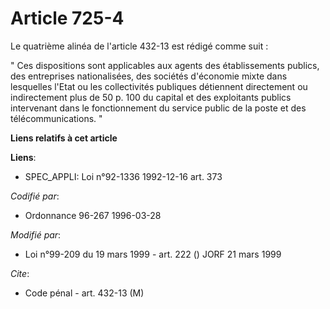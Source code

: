 # Article 725-4

Le quatrième alinéa de l'article 432-13 est rédigé comme suit :

" Ces dispositions sont applicables aux agents des établissements publics, des entreprises nationalisées, des sociétés
d'économie mixte dans lesquelles l'Etat ou les collectivités publiques détiennent directement ou indirectement plus de 50 p.
100 du capital et des exploitants publics intervenant dans le fonctionnement du service public de la poste et des
télécommunications. "

**Liens relatifs à cet article**

**Liens**:

  - SPEC_APPLI: Loi n°92-1336 1992-12-16 art. 373

_Codifié par_:

  - Ordonnance 96-267 1996-03-28

_Modifié par_:

  - Loi n°99-209 du 19 mars 1999 - art. 222 () JORF 21 mars 1999

_Cite_:

  - Code pénal - art. 432-13 (M)
